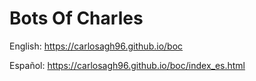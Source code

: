 # Bots Of Charles

English: https://carlosagh96.github.io/boc

Español: https://carlosagh96.github.io/boc/index_es.html
